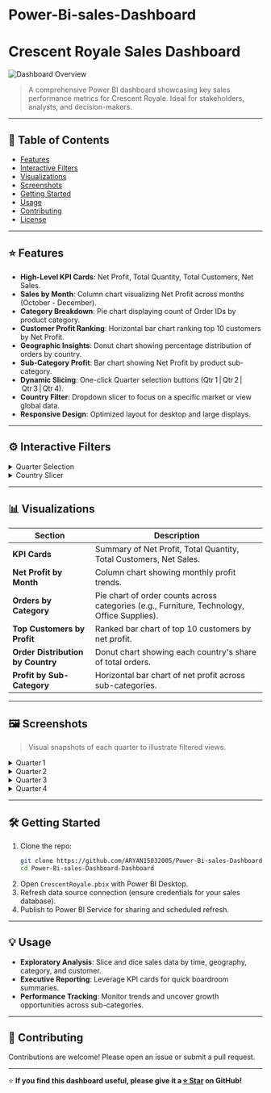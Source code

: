# Power-Bi-sales-Dashboard

# Crescent Royale Sales Dashboard

![Dashboard Overview](https://github.com/user-attachments/assets/da35bb96-6b5a-4f68-ba65-4fa0cb0d0c96)

> A comprehensive Power BI dashboard showcasing key sales performance metrics for Crescent Royale. Ideal for stakeholders, analysts, and decision-makers.

---

## 🚀 Table of Contents

- [Features](#features)
- [Interactive Filters](#interactive-filters)
- [Visualizations](#visualizations)
- [Screenshots](#screenshots)
- [Getting Started](#getting-started)
- [Usage](#usage)
- [Contributing](#contributing)
- [License](#license)

---

## ⭐️ Features

- **High-Level KPI Cards**: Net Profit, Total Quantity, Total Customers, Net Sales.
- **Sales by Month**: Column chart visualizing Net Profit across months (October - December).
- **Category Breakdown**: Pie chart displaying count of Order IDs by product category.
- **Customer Profit Ranking**: Horizontal bar chart ranking top 10 customers by Net Profit.
- **Geographic Insights**: Donut chart showing percentage distribution of orders by country.
- **Sub-Category Profit**: Bar chart showing Net Profit by product sub-category.
- **Dynamic Slicing**: One-click Quarter selection buttons (Qtr 1 | Qtr 2 | Qtr 3 | Qtr 4).
- **Country Filter**: Dropdown slicer to focus on a specific market or view global data.
- **Responsive Design**: Optimized layout for desktop and large displays.

---

## ⚙️ Interactive Filters

<details>
  <summary>Quarter Selection</summary>

  Use the Qtr 1 through Qtr 4 buttons at the top to filter all visuals to the selected quarter's data.

</details>

<details>
  <summary>Country Slicer</summary>

  Select a country from the dropdown to update all charts and metrics to that region only.

</details>

---

## 📊 Visualizations

| Section                                | Description                                                   |
|----------------------------------------|---------------------------------------------------------------|
| **KPI Cards**                          | Summary of Net Profit, Total Quantity, Total Customers, Net Sales. |
| **Net Profit by Month**                | Column chart showing monthly profit trends.                   |
| **Orders by Category**                 | Pie chart of order counts across categories (e.g., Furniture, Technology, Office Supplies). |
| **Top Customers by Profit**            | Ranked bar chart of top 10 customers by net profit.           |
| **Order Distribution by Country**      | Donut chart showing each country's share of total orders.     |
| **Profit by Sub-Category**             | Horizontal bar chart of net profit across sub-categories.     |

---

## 🖼️ Screenshots

> Visual snapshots of each quarter to illustrate filtered views.

<details>
<summary>Quarter 1</summary>

![Qtr 1](https://github.com/user-attachments/assets/223347bf-52d2-487e-81af-59ff6d49b38d)


</details>

<details>
<summary>Quarter 2</summary>

![Qtr 2](https://github.com/user-attachments/assets/f946ea05-a2a3-4329-a102-7f5aeb57e292)


</details>

<details>
<summary>Quarter 3</summary>

![Qtr 3](https://github.com/user-attachments/assets/7e9e1df3-9955-4401-9331-e0f465ae3ba2)


</details>

<details>
<summary>Quarter 4</summary>

![Qtr 4](https://github.com/user-attachments/assets/a75f701b-1506-47e5-8855-15b89c084c28)


</details>

---

## 🛠️ Getting Started

1. Clone the repo:
   ```bash
   git clone https://github.com/ARYAN15032005/Power-Bi-sales-Dashboard.git
   cd Power-Bi-sales-Dashboard-Dashboard
   ```
2. Open `CrescentRoyale.pbix` with Power BI Desktop.
3. Refresh data source connection (ensure credentials for your sales database).
4. Publish to Power BI Service for sharing and scheduled refresh.

---

## 💡 Usage

- **Exploratory Analysis**: Slice and dice sales data by time, geography, category, and customer.
- **Executive Reporting**: Leverage KPI cards for quick boardroom summaries.
- **Performance Tracking**: Monitor trends and uncover growth opportunities across sub-categories.

---

## 🤝 Contributing

Contributions are welcome! Please open an issue or submit a pull request.

---

⭐ **If you find this dashboard useful, please give it a [⭐️ Star](https://github.com/ARYAN15032005/Power-Bi-sales-Dashboard) on GitHub!**
